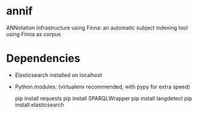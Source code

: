 # annif
ANNotation Infrastructure using Finna: an automatic subject indexing tool using Finna as corpus

# Dependencies

* Elasticsearch installed on localhost

* Python modules: (virtualenv recommended, with pypy for extra speed)

  pip install requests
  pip install SPARQLWrapper
  pip install langdetect
  pip install elasticsearch
